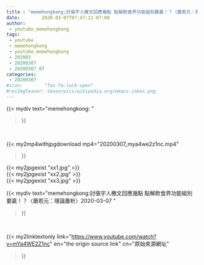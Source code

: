 ```yaml
---
title : "memehongkong:討張宇人檄文回應幾點 點解飲食界功能組別要贏！？〈蕭若元：理論蕭析〉2020-03-07 "
date:        2020-03-07T07:47:21-07:00
author:
 - youtube_memehongkong
tags:
 - youtube
 - memehongkong
 - youtube_memehongkong
 - 202003
 - 20200307
 - 20200307_07
categories:
 - 20200307
#icon:        "fas fa-lock-open"
#resImgTeaser: teaserpics/wikipedia.org/emacs-jokes.png
---
```


{{< mydiv text="memehongkong: "
>}}
<br>


{{< my2mp4withjpgdownload mp4="20200307_mya4we2z1nc.mp4"
>}}

{{< my2jpgexist "xx1.jpg" >}}<br>
{{< my2jpgexist "xx2.jpg" >}}<br>
{{< my2jpgexist "xx3.jpg" >}}<br>



{{< mydiv text="memehongkong:討張宇人檄文回應幾點 點解飲食界功能組別要贏！？〈蕭若元：理論蕭析〉2020-03-07 "
>}}
<br>

{{< my2linktextonly link="https://www.youtube.com/watch?v=mYa4WE2Z1nc"
en="the origin source link" cn="原始來源網址"
>}}


<br>

